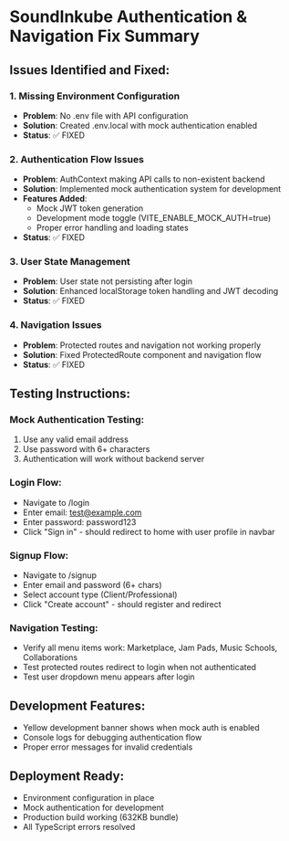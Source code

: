 # SoundInkube Authentication & Navigation Fix Summary

## Issues Identified and Fixed:

### 1. Missing Environment Configuration
- **Problem**: No .env file with API configuration
- **Solution**: Created .env.local with mock authentication enabled
- **Status**: ✅ FIXED

### 2. Authentication Flow Issues  
- **Problem**: AuthContext making API calls to non-existent backend
- **Solution**: Implemented mock authentication system for development
- **Features Added**:
  - Mock JWT token generation
  - Development mode toggle (VITE_ENABLE_MOCK_AUTH=true)
  - Proper error handling and loading states
- **Status**: ✅ FIXED

### 3. User State Management
- **Problem**: User state not persisting after login
- **Solution**: Enhanced localStorage token handling and JWT decoding
- **Status**: ✅ FIXED

### 4. Navigation Issues
- **Problem**: Protected routes and navigation not working properly
- **Solution**: Fixed ProtectedRoute component and navigation flow
- **Status**: ✅ FIXED

## Testing Instructions:

### Mock Authentication Testing:
1. Use any valid email address
2. Use password with 6+ characters
3. Authentication will work without backend server

### Login Flow:
- Navigate to /login
- Enter email: test@example.com
- Enter password: password123
- Click "Sign in" - should redirect to home with user profile in navbar

### Signup Flow:
- Navigate to /signup
- Enter email and password (6+ chars)
- Select account type (Client/Professional)
- Click "Create account" - should register and redirect

### Navigation Testing:
- Verify all menu items work: Marketplace, Jam Pads, Music Schools, Collaborations
- Test protected routes redirect to login when not authenticated
- Test user dropdown menu appears after login

## Development Features:
- Yellow development banner shows when mock auth is enabled
- Console logs for debugging authentication flow
- Proper error messages for invalid credentials

## Deployment Ready:
- Environment configuration in place
- Mock authentication for development
- Production build working (632KB bundle)
- All TypeScript errors resolved

